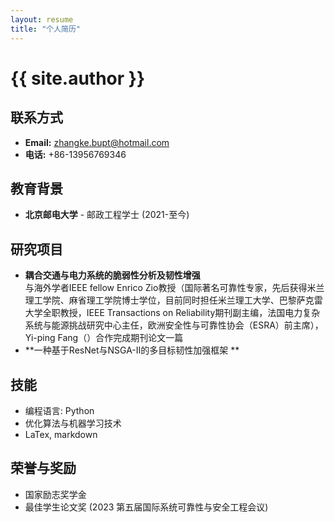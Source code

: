 ```yaml
---
layout: resume
title: "个人简历"
---
```


# {{ site.author }}

## 联系方式
- **Email:** zhangke.bupt@hotmail.com
- **电话:** +86-13956769346

## 教育背景
- **北京邮电大学** - 邮政工程学士 (2021-至今)

## 研究项目
- **耦合交通与电力系统的脆弱性分析及韧性增强**  
  与海外学者IEEE fellow Enrico Zio教授（国际著名可靠性专家，先后获得米兰理工学院、麻省理工学院博士学位，目前同时担任米兰理工大学、巴黎萨克雷大学全职教授，IEEE Transactions on Reliability期刊副主编，法国电力复杂系统与能源挑战研究中心主任，欧洲安全性与可靠性协会（ESRA）前主席），Yi-ping Fang（）合作完成期刊论文一篇
- **一种基于ResNet与NSGA-II的多目标韧性加强框架 **

## 技能
- 编程语言: Python
- 优化算法与机器学习技术
- LaTex, markdown

## 荣誉与奖励
- 国家励志奖学金
- 最佳学生论文奖 (2023 第五届国际系统可靠性与安全工程会议)